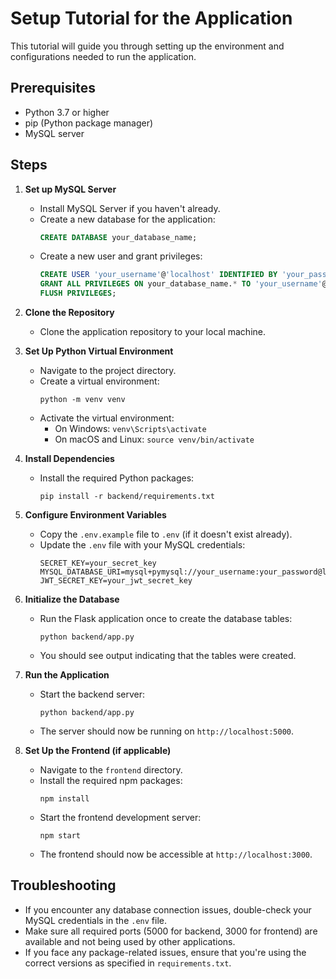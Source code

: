 # Setup Tutorial for the Application

This tutorial will guide you through setting up the environment and configurations needed to run the application.

## Prerequisites

- Python 3.7 or higher
- pip (Python package manager)
- MySQL server

## Steps

1. **Set up MySQL Server**
   - Install MySQL Server if you haven't already.
   - Create a new database for the application:
     ```sql
     CREATE DATABASE your_database_name;
     ```
   - Create a new user and grant privileges:
     ```sql
     CREATE USER 'your_username'@'localhost' IDENTIFIED BY 'your_password';
     GRANT ALL PRIVILEGES ON your_database_name.* TO 'your_username'@'localhost';
     FLUSH PRIVILEGES;
     ```

2. **Clone the Repository**
   - Clone the application repository to your local machine.

3. **Set Up Python Virtual Environment**
   - Navigate to the project directory.
   - Create a virtual environment:
     ```
     python -m venv venv
     ```
   - Activate the virtual environment:
     - On Windows: `venv\Scripts\activate`
     - On macOS and Linux: `source venv/bin/activate`

4. **Install Dependencies**
   - Install the required Python packages:
     ```
     pip install -r backend/requirements.txt
     ```

5. **Configure Environment Variables**
   - Copy the `.env.example` file to `.env` (if it doesn't exist already).
   - Update the `.env` file with your MySQL credentials:
     ```
     SECRET_KEY=your_secret_key
     MYSQL_DATABASE_URI=mysql+pymysql://your_username:your_password@localhost/your_database_name
     JWT_SECRET_KEY=your_jwt_secret_key
     ```

6. **Initialize the Database**
   - Run the Flask application once to create the database tables:
     ```
     python backend/app.py
     ```
   - You should see output indicating that the tables were created.

7. **Run the Application**
   - Start the backend server:
     ```
     python backend/app.py
     ```
   - The server should now be running on `http://localhost:5000`.

8. **Set Up the Frontend (if applicable)**
   - Navigate to the `frontend` directory.
   - Install the required npm packages:
     ```
     npm install
     ```
   - Start the frontend development server:
     ```
     npm start
     ```
   - The frontend should now be accessible at `http://localhost:3000`.

## Troubleshooting

- If you encounter any database connection issues, double-check your MySQL credentials in the `.env` file.
- Make sure all required ports (5000 for backend, 3000 for frontend) are available and not being used by other applications.
- If you face any package-related issues, ensure that you're using the correct versions as specified in `requirements.txt`.
